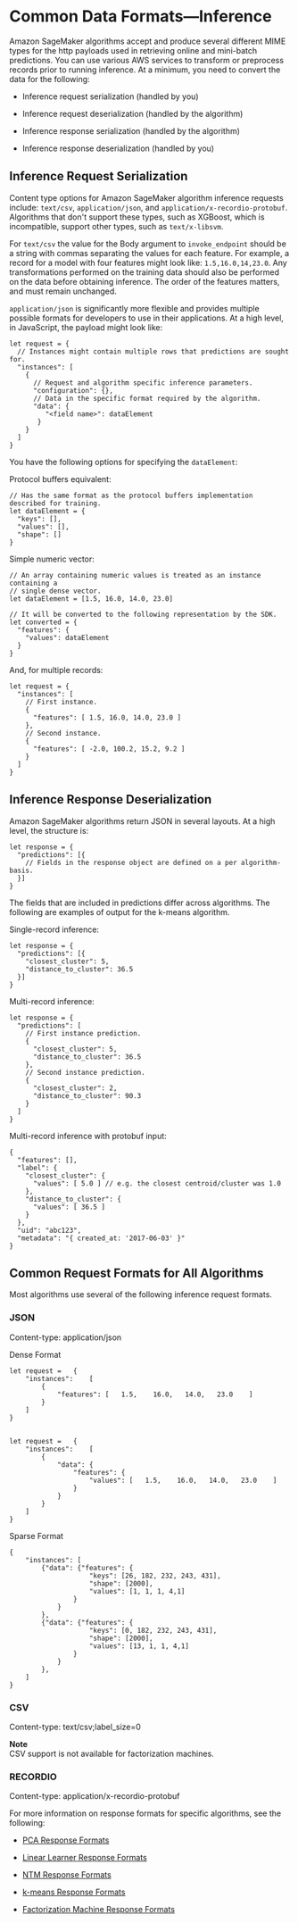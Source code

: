 # Common Data Formats—Inference<a name="cdf-inference"></a>

Amazon SageMaker algorithms accept and produce several different MIME types for the http payloads used in retrieving online and mini\-batch predictions\. You can use various AWS services to transform or preprocess records prior to running inference\. At a minimum, you need to convert the data for the following:

+ Inference request serialization \(handled by you\) 

+ Inference request deserialization \(handled by the algorithm\) 

+ Inference response serialization \(handled by the algorithm\) 

+ Inference response deserialization \(handled by you\) 

## Inference Request Serialization<a name="ir-serialization"></a>

Content type options for Amazon SageMaker algorithm inference requests include: `text/csv`, `application/json`, and `application/x-recordio-protobuf`\. Algorithms that don't support these types, such as XGBoost, which is incompatible, support other types, such as `text/x-libsvm`\.

For `text/csv` the value for the Body argument to `invoke_endpoint` should be a string with commas separating the values for each feature\. For example, a record for a model with four features might look like: `1.5,16.0,14,23.0`\. Any transformations performed on the training data should also be performed on the data before obtaining inference\. The order of the features matters, and must remain unchanged\. 

`application/json` is significantly more flexible and provides multiple possible formats for developers to use in their applications\. At a high level, in JavaScript, the payload might look like: 

```
let request = {
  // Instances might contain multiple rows that predictions are sought for.
  "instances": [
    {
      // Request and algorithm specific inference parameters.
      "configuration": {},
      // Data in the specific format required by the algorithm.
      "data": {
         "<field name>": dataElement
       }
    }
  ]
}
```

You have the following options for specifying the `dataElement`: 

Protocol buffers equivalent:

```
// Has the same format as the protocol buffers implementation described for training.
let dataElement = {
  "keys": [],
  "values": [],
  "shape": []
}
```

Simple numeric vector: 

```
// An array containing numeric values is treated as an instance containing a
// single dense vector.
let dataElement = [1.5, 16.0, 14.0, 23.0]

// It will be converted to the following representation by the SDK.
let converted = {
  "features": {
    "values": dataElement
  }
}
```

And, for multiple records:

```
let request = {
  "instances": [
    // First instance.
    {
      "features": [ 1.5, 16.0, 14.0, 23.0 ]
    },
    // Second instance.
    {
      "features": [ -2.0, 100.2, 15.2, 9.2 ]
    }
  ]
}
```

## Inference Response Deserialization<a name="ir-deserialization"></a>

Amazon SageMaker algorithms return JSON in several layouts\. At a high level, the structure is:

```
let response = {
  "predictions": [{
    // Fields in the response object are defined on a per algorithm-basis.
  }]
}
```

The fields that are included in predictions differ across algorithms\. The following are examples of output for the k\-means algorithm\.

Single\-record inference: 

```
let response = {
  "predictions": [{
    "closest_cluster": 5,
    "distance_to_cluster": 36.5
  }]
}
```

Multi\-record inference: 

```
let response = {
  "predictions": [
    // First instance prediction.
    {
      "closest_cluster": 5,
      "distance_to_cluster": 36.5
    },
    // Second instance prediction.
    {
      "closest_cluster": 2,
      "distance_to_cluster": 90.3
    }
  ]
}
```

Multi\-record inference with protobuf input: 

```
{ 
  "features": [],
  "label": {
    "closest_cluster": {
      "values": [ 5.0 ] // e.g. the closest centroid/cluster was 1.0
    },
    "distance_to_cluster": {
      "values": [ 36.5 ]
    }
  },
  "uid": "abc123",
  "metadata": "{ created_at: '2017-06-03' }"
}
```

## Common Request Formats for All Algorithms<a name="common-in-formats"></a>

Most algorithms use several of the following inference request formats\.

### JSON<a name="cm-json"></a>

Content\-type: application/json

Dense Format

```
let request =   {
    "instances":    [
        {
            "features": [   1.5,    16.0,   14.0,   23.0    ]
        }
    ]
}


let request =   {
    "instances":    [
        {
            "data": {
                "features": {
                    "values": [   1.5,    16.0,   14.0,   23.0    ]
                }
            }
        }
    ]
}
```

Sparse Format

```
{
	"instances": [
		{"data": {"features": {
					"keys": [26, 182, 232, 243, 431],
					"shape": [2000],
					"values": [1, 1, 1, 4,1]
				}
			}
		},
		{"data": {"features": {
					"keys": [0, 182, 232, 243, 431],
					"shape": [2000],
					"values": [13, 1, 1, 4,1]
				}
			}
		},
	]
}
```

### CSV<a name="cm-csv"></a>

Content\-type: text/csv;label\_size=0

**Note**  
CSV support is not available for factorization machines\.

### RECORDIO<a name="cm-recordio"></a>

Content\-type: application/x\-recordio\-protobuf

For more information on response formats for specific algorithms, see the following:

+ [PCA Response Formats](PCA-in-formats.md)

+ [Linear Learner Response Formats](LL-in-formats.md)

+ [NTM Response Formats](ntm-in-formats.md)

+ [k\-means Response Formats](km-in-formats.md)

+ [Factorization Machine Response Formats](fm-in-formats.md)